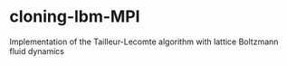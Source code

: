 # cloning-lbm-MPI
Implementation of the Tailleur-Lecomte algorithm with lattice Boltzmann fluid dynamics
